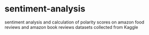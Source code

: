 # sentiment-analysis
sentiment analysis and calculation of polarity scores on amazon food reviews and amazon book reviews datasets collected from Kaggle
